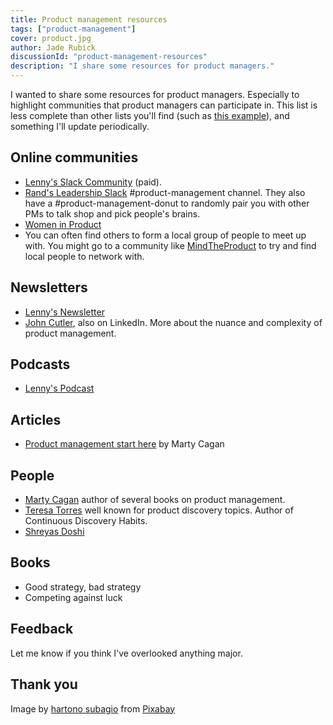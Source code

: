 ```yaml
---
title: Product management resources
tags: ["product-management"]
cover: product.jpg
author: Jade Rubick
discussionId: "product-management-resources"
description: "I share some resources for product managers."
---
```


I wanted to share some resources for product managers. Especially to highlight communities that product managers can participate in. This list is less complete than other lists you'll find (such as [this example](https://joshua.herzig-marx.com/pm-resources)), and something I'll update periodically.

<re-img src="product.jpg"></re-img>

## Online communities

* [Lenny's Slack Community](https://www.lennysnewsletter.com/p/community) (paid).
* [Rand's Leadership Slack](https://randsinrepose.com/welcome-to-rands-leadership-slack/) #product-management channel. They also have a #product-management-donut to randomly pair you with other PMs to talk shop and pick people's brains.
* [Women in Product](https://womenpm.org/join-our-community/)
* You can often find others to form a local group of people to meet up with. You might go to a community like [MindTheProduct](https://www.mindtheproduct.com/product-management-slack-community/) to try and find local people to network with.

## Newsletters

* [Lenny's Newsletter](https://www.lennysnewsletter.com/)
* [John Cutler](https://cutlefish.substack.com), also on LinkedIn. More about the nuance and complexity of product management.

## Podcasts

* [Lenny's Podcast](https://www.lennysnewsletter.com/podcast)

## Articles

* [Product management start here](https://www.svpg.com/product-management-start-here/) by Marty Cagan

## People

* [Marty Cagan](https://www.svpg.com) author of several books on product management.
* [Teresa Torres](https://www.svpg.com/product-management-start-here/) well known for product discovery topics. Author of Continuous Discovery Habits.
* [Shreyas Doshi](https://www.linkedin.com/in/shreyasdoshi/)

## Books

* Good strategy, bad strategy
* Competing against luck

## Feedback

Let me know if you think I've overlooked anything major.

## Thank you

Image by <a href="https://pixabay.com/users/ignartonosbg-21428489/?utm_source=link-attribution&utm_medium=referral&utm_campaign=image&utm_content=8383432">hartono subagio</a> from <a href="https://pixabay.com//?utm_source=link-attribution&utm_medium=referral&utm_campaign=image&utm_content=8383432">Pixabay</a>